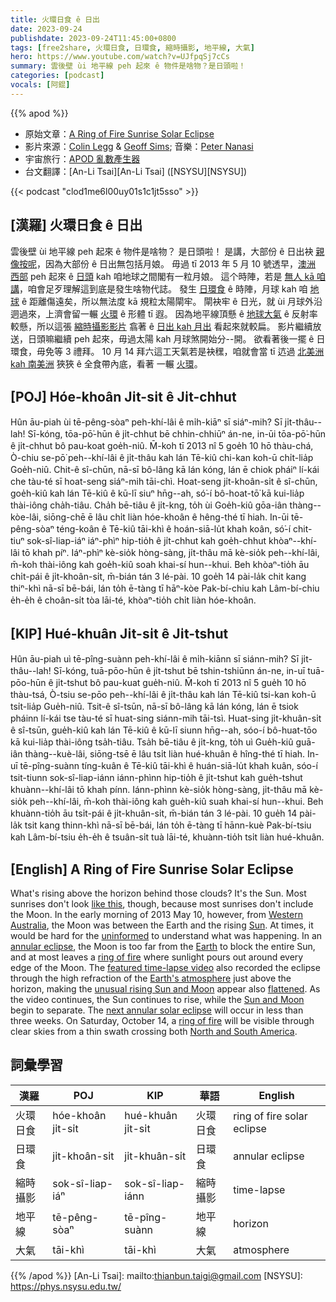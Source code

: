 ```yaml
---
title: 火環日食 ê 日出
date: 2023-09-24
publishdate: 2023-09-24T11:45:00+0800
tags: [free2share, 火環日食, 日環食, 縮時攝影, 地平線, 大氣]
hero: https://www.youtube.com/watch?v=UJfpqSj7cCs
summary: 雲後壁 ùi 地平線 peh 起來 ê 物件是啥物？是日頭啦！
categories: [podcast]
vocals: [阿錕]
---
```


{{% apod %}}

- 原始文章：[A Ring of Fire Sunrise Solar Eclipse](https://apod.nasa.gov/apod/ap230924.html)
- 影片來源：[Colin Legg](https://www.facebook.com/ColinLeggPhotography) & [Geoff Sims](https://www.facebook.com/BeyondBeneath); 音樂：[Peter Nanasi](https://www.peternanasi.com/about)
- 宇宙旅行：[APOD 亂數產生器](https://apod.nasa.gov/apod/random_apod.html)
- 台文翻譯：[An-Li Tsai][An-Li Tsai] ([NSYSU][NSYSU])

{{< podcast "clod1me6l00uy01s1c1jt5sso" >}}

## [漢羅] 火環日食 ê 日出
雲後壁 ùi 地平線 peh 起來 ê 物件是啥物？
是日頭啦！
是講，大部份 ê 日出袂 [親像按呢][like this]，因為大部份 ê 日出無包括月娘。
毋過 tī 2013 年 5 月 10 號透早，[澳洲][Australia] [西部][Western] peh 起來 ê [日頭][Sun] kah 咱地球之間閣有一粒月娘。
這个時陣，若是 [無人 kā 咱講][uninformed]，咱會足歹理解這到底是發生啥物代誌。
發生 [日環食][annular eclipse] ê 時陣，月球 kah 咱 [地球][Earth] ê 距離傷遠矣，所以無法度 kā 規粒太陽閘牢。
閘袂牢 ê 日光，就 ùi 月球外沿迵過來，上濟會留一輾 [火環][ring of fire] ê 形體 tī 遐。
因為地平線頂懸 ê [地球大氣][Earth's atmosphere] ê 反射率較懸，所以這張 [縮時攝影影片][featured time-lapse video] 翕著 ê [日出 kah 月出][unusual rising Sun and Moon] 看起來就較扁。
影片繼續放送，日頭嘛繼續 peh 起來，毋過太陽 kah 月球煞開始分--開。
欲看著後一擺 ê 日環食，毋免等 3 禮拜。
10 月 14 拜六這工天氣若是袂䆀，咱就會當 tī 迒過 [北美洲 kah 南美洲][North and South America] 狹狹 ê 全食帶內底，看著 一輾 [火環][ring of fire]。

## [POJ] Hóe-khoân Ji̍t-si̍t ê Ji̍t-chhut
Hûn āu-piah ùi tē-pêng-sòaⁿ peh-khí-lâi ê mi̍h-kiāⁿ sī siáⁿ-mih?
Sī ji̍t-thâu--lah!
Sī-kóng, tōa-pō͘-hūn ê ji̍t-chhut bē chhin-chhiūⁿ án-ne, in-ūi tōa-pō͘-hūn ê ji̍t-chhut bô pau-koat goe̍h-niû.
M̄-koh tī 2013 nî 5 goe̍h 10 hō thàu-chá, Ò-chiu se-pō͘ peh--khí-lâi ê ji̍t-thâu kah lán Tē-kiû chi-kan koh-ū chi̍t-lia̍p Goe̍h-niû.
Chit-ê sî-chūn, nā-sī bô-lâng kā lán kóng, lán ē chiok pháiⁿ lí-kái che tàu-té sī hoat-seng siáⁿ-mih tāi-chì.
Hoat-seng ji̍t-khoân-si̍t ê sî-chūn, goe̍h-kiû kah lán Tē-kiû ê kū-lī siuⁿ hn̄g--ah, só͘-í bô-hoat-tō͘ kā kui-lia̍p thài-iông cha̍h-tiâu.
Cha̍h bē-tiâu ê ji̍t-kng, to̍h ùi Goe̍h-kiû gōa-iân thàng--kòe-lâi, siōng-chē ē lâu chi̍t liàn hóe-khoân ê hêng-thé tī hiah.
In-ūi tē-pêng-sòaⁿ téng-koân ê Tē-kiû tāi-khì ê hoán-siā-lu̍t khah koân, só͘-í chit-tiuⁿ sok-sî-liap-iáⁿ iáⁿ-phìⁿ hip-tio̍h ê ji̍t-chhut kah goe̍h-chhut khòaⁿ--khí-lâi tō khah píⁿ.
Iáⁿ-phìⁿ kè-sio̍k hòng-sàng, ji̍t-thâu mā kè-sio̍k peh--khí-lâi, m̄-koh thài-iông kah goe̍h-kiû soah khai-sí hun--khui.
Beh khòaⁿ-tio̍h āu chi̍t-pái ê ji̍t-khoân-si̍t, m̄-bián tán 3 lé-pài.
10 goe̍h 14 pài-la̍k chit kang thiⁿ-khì nā-sī bē-bái, lán to̍h ē-tàng tī hāⁿ-kòe Pak-bí-chiu kah Lâm-bí-chiu e̍h-e̍h ê choân-si̍t tòa lāi-té, khòaⁿ-tio̍h chi̍t liàn hóe-khoân.

## [KIP] Hué-khuân Ji̍t-si̍t ê Ji̍t-tshut
Hûn āu-piah uì tē-pîng-suànn peh-khí-lâi ê mi̍h-kiānn sī siánn-mih?
Sī ji̍t-thâu--lah!
Sī-kóng, tuā-pōo-hūn ê ji̍t-tshut bē tshin-tshiūnn án-ne, in-uī tuā-pōo-hūn ê ji̍t-tshut bô pau-kuat gue̍h-niû.
M̄-koh tī 2013 nî 5 gue̍h 10 hō thàu-tsá, Ò-tsiu se-pōo peh--khí-lâi ê ji̍t-thâu kah lán Tē-kiû tsi-kan koh-ū tsi̍t-lia̍p Gue̍h-niû.
Tsit-ê sî-tsūn, nā-sī bô-lâng kā lán kóng, lán ē tsiok pháinn lí-kái tse tàu-té sī huat-sing siánn-mih tāi-tsì.
Huat-sing ji̍t-khuân-si̍t ê sî-tsūn, gue̍h-kiû kah lán Tē-kiû ê kū-lī siunn hn̄g--ah, sóo-í bô-huat-tōo kā kui-lia̍p thài-iông tsa̍h-tiâu.
Tsa̍h bē-tiâu ê ji̍t-kng, to̍h uì Gue̍h-kiû guā-iân thàng--kuè-lâi, siōng-tsē ē lâu tsi̍t liàn hué-khuân ê hîng-thé tī hiah.
In-uī tē-pîng-suànn tíng-kuân ê Tē-kiû tāi-khì ê huán-siā-lu̍t khah kuân, sóo-í tsit-tiunn sok-sî-liap-iánn iánn-phìnn hip-tio̍h ê ji̍t-tshut kah gue̍h-tshut khuànn--khí-lâi tō khah pínn.
Iánn-phìnn kè-sio̍k hòng-sàng, ji̍t-thâu mā kè-sio̍k peh--khí-lâi, m̄-koh thài-iông kah gue̍h-kiû suah khai-sí hun--khui.
Beh khuànn-tio̍h āu tsi̍t-pái ê ji̍t-khuân-si̍t, m̄-bián tán 3 lé-pài.
10 gue̍h 14 pài-la̍k tsit kang thinn-khì nā-sī bē-bái, lán to̍h ē-tàng tī hānn-kuè Pak-bí-tsiu kah Lâm-bí-tsiu e̍h-e̍h ê tsuân-si̍t tuà lāi-té, khuànn-tio̍h tsi̍t liàn hué-khuân.

## [English] A Ring of Fire Sunrise Solar Eclipse
What's rising above the horizon behind those clouds?
It's the Sun.
Most sunrises don't look [like this][like this], though, because most sunrises don't include the Moon.
In the early morning of 2013 May 10, however, from [Western][Western] [Australia][Australia], the Moon was between the Earth and the rising [Sun][Sun].
At times, it would be hard for the [uninformed][uninformed] to understand what was happening.
In an [annular eclipse][annular eclipse], the Moon is too far from the [Earth][Earth] to block the entire Sun, and at most leaves a [ring of fire][ring of fire] where sunlight pours out around every edge of the Moon.
The [featured time-lapse video][featured time-lapse video] also recorded the eclipse through the high refraction of the [Earth's atmosphere][Earth's atmosphere] just above the horizon, making the [unusual rising Sun and Moon][unusual rising Sun and Moon] appear also [flattened][flattened].
As the video continues, the Sun continues to rise, while the [Sun and Moon][Sun and Moon] begin to separate.
The [next annular solar eclipse][next annular solar eclipse] will occur in less than three weeks.
On Saturday, October 14, a [ring of fire][ring of fire] will be visible through clear skies from a thin swath crossing both [North and South America][North and South America].

## 詞彙學習

|漢羅|POJ|KIP|華語|English|
|-|-|-|-|-|
|火環日食|hóe-khoân ji̍t-si̍t|hué-khuân ji̍t-si̍t|火環日食|ring of fire solar eclipse|
|日環食|ji̍t-khoân-si̍t|ji̍t-khuân-si̍t|日環食|annular eclipse|
|縮時攝影|sok-sî-liap-iáⁿ|sok-sî-liap-iánn|縮時攝影|time-lapse|
|地平線|tē-pêng-sòaⁿ|tē-pîng-suànn|地平線|horizon|
|大氣|tāi-khì|tāi-khì|大氣|atmosphere|

{{% /apod %}}
[An-Li Tsai]: mailto:thianbun.taigi@gmail.com
[NSYSU]: https://phys.nsysu.edu.tw/

[copyright]: https://apod.nasa.gov/apod/fap/lib/about_apod.html#srapply
[License]: https://creativecommons.org/licenses/by/2.0/

[like this]:https://i0.hippopx.com/photos/807/839/788/cat-pet-cat-cat-maine-coon-cat-preview.jpg
[Western]:https://en.wikipedia.org/wiki/Western_Australia
[Australia]:https://en.wikipedia.org/wiki/Australia
[Sun]:https://solarsystem.nasa.gov/solar-system/sun/overview/
[uninformed]:https://apod.nasa.gov/apod/ap130513.html
[annular eclipse]:https://c.tadst.com/gfx/1200x630/annular-solar-eclipse.png
[Earth]:https://solarsystem.nasa.gov/planets/earth/overview/
[ring of fire]:https://apod.nasa.gov/apod/ap170301.html
[featured time-lapse video]:https://www.youtube.com/watch?v=UJfpqSj7cCs?t=10
[Earth's atmosphere]:https://spaceplace.nasa.gov/atmosphere/
[unusual rising Sun and Moon]:https://apod.nasa.gov/apod/ap191228.html
[flattened]:https://apod.nasa.gov/apod/ap230502.html
[Sun and Moon]:https://apod.nasa.gov/apod/ap150403.html
[next annular solar eclipse]:https://solarsystem.nasa.gov/eclipses/2023/oct-14-annular/where-when/
[ring of fire]:https://apod.nasa.gov/apod/ap030605.html
[North and South America]:https://en.wikipedia.org/wiki/Americas#/media/File:Americas_(orthographic_projection).svg
